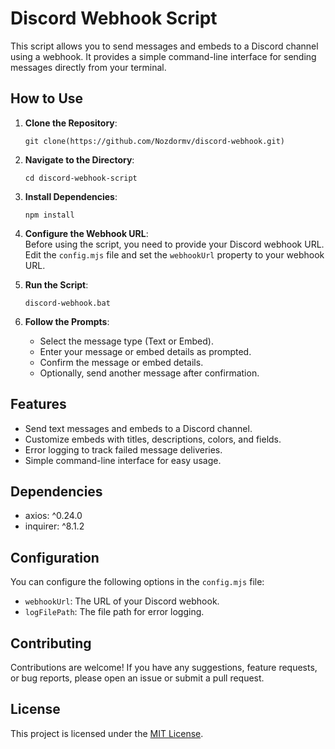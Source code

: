 # Discord Webhook Script

This script allows you to send messages and embeds to a Discord channel using a webhook. It provides a simple command-line interface for sending messages directly from your terminal.

## How to Use

1. **Clone the Repository**: 
   ```
   git clone(https://github.com/Nozdormv/discord-webhook.git)
   ```

2. **Navigate to the Directory**:
   ```
   cd discord-webhook-script
   ```

3. **Install Dependencies**:
   ```
   npm install
   ```

4. **Configure the Webhook URL**:  
   Before using the script, you need to provide your Discord webhook URL. Edit the `config.mjs` file and set the `webhookUrl` property to your webhook URL.

5. **Run the Script**:
   ```
   discord-webhook.bat
   ```

6. **Follow the Prompts**:
   - Select the message type (Text or Embed).
   - Enter your message or embed details as prompted.
   - Confirm the message or embed details.
   - Optionally, send another message after confirmation.

## Features

- Send text messages and embeds to a Discord channel.
- Customize embeds with titles, descriptions, colors, and fields.
- Error logging to track failed message deliveries.
- Simple command-line interface for easy usage.

## Dependencies

- axios: ^0.24.0
- inquirer: ^8.1.2

## Configuration

You can configure the following options in the `config.mjs` file:

- `webhookUrl`: The URL of your Discord webhook.
- `logFilePath`: The file path for error logging.

## Contributing

Contributions are welcome! If you have any suggestions, feature requests, or bug reports, please open an issue or submit a pull request.

## License

This project is licensed under the [MIT License](https://github.com/Nozdormv/discord-webhook/blob/main/LICENSE).
